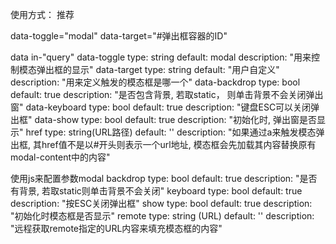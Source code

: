 使用方式： 推荐

data-toggle="modal"
data-target="#弹出框容器的ID"


data
  in-"query"
    data-toggle
      type: string
      default: modal
      description: "用来控制模态弹出框的显示"
    data-target
      type: string
      default: "用户自定义"
      description: "用来定义触发的模态框是哪一个"
    data-backdrop
      type: bool
      default: true
      description: "是否包含背景, 若取static， 则单击背景不会关闭弹出窗"
    data-keyboard
      type: bool
      default: true
      description: "键盘ESC可以关闭弹出框"
    data-show
      type: bool
      default: true
      description: "初始化时, 弹出窗是否显示"
    href
      type: string(URL路径)
      default: ''
      description: "如果通过a来触发模态弹出框, 其href值不是以#开头则表示一个url地址, 模态框会先加载其内容替换原有modal-content中的内容"

使用js来配置参数modal
  backdrop
    type: bool
    default: true
    description: "是否有背景, 若取static则单击背景不会关闭"
  keyboard
    type: bool
    default: true
    description: "按ESC关闭弹出框"
  show
    type: bool
    default: true
    description: "初始化时模态框是否显示"
  remote
    type: string (URL)
    default: ''
    description: "远程获取remote指定的URL内容来填充模态框的内容"